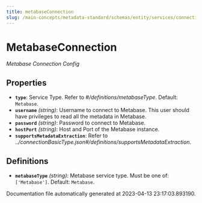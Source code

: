 ```yaml
---
title: metabaseConnection
slug: /main-concepts/metadata-standard/schemas/entity/services/connections/dashboard/metabaseconnection
---
```


# MetabaseConnection

*Metabase Connection Config*

## Properties

- **`type`**: Service Type. Refer to *#/definitions/metabaseType*. Default: `Metabase`.
- **`username`** *(string)*: Username to connect to Metabase. This user should have privileges to read all the metadata in Metabase.
- **`password`** *(string)*: Password to connect to Metabase.
- **`hostPort`** *(string)*: Host and Port of the Metabase instance.
- **`supportsMetadataExtraction`**: Refer to *../connectionBasicType.json#/definitions/supportsMetadataExtraction*.
## Definitions

- **`metabaseType`** *(string)*: Metabase service type. Must be one of: `['Metabase']`. Default: `Metabase`.


Documentation file automatically generated at 2023-04-13 23:17:03.893190.
